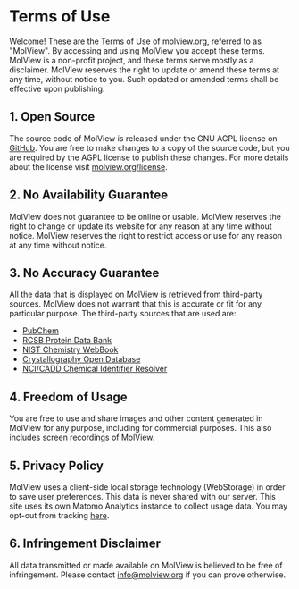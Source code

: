 Terms of Use
============
Welcome! These are the Terms of Use of molview.org, referred to as "MolView". By
accessing and using MolView you accept these terms. MolView is a non-profit
project, and these terms serve mostly as a disclaimer. MolView reserves the
right to update or amend these terms at any time, without notice to you. Such
opdated or amended terms shall be effective upon publishing.

## 1. Open Source

The source code of MolView is released under the GNU AGPL license on
[GitHub](https://github.com/molview/molview). You are free to make changes to a
copy of the source code, but you are required by the AGPL license to publish
these changes. For more details about the license visit
[molview.org/license](https://molview.org/license).

## 2. No Availability Guarantee

MolView does not guarantee to be online or usable. MolView reserves the right to
change or update its website for any reason at any time without notice. MolView
reserves the right to restrict access or use for any reason at any time without
notice.

## 3. No Accuracy Guarantee

All the data that is displayed on MolView is retrieved from third-party sources.
MolView does not warrant that this is accurate or fit for any particular
purpose. The third-party sources that are used are:

- [PubChem](https://pubchem.ncbi.nlm.nih.gov/pug_rest/PUG_REST.html)
- [RCSB Protein Data Bank](http://www.rcsb.org/pdb/software/rest.do)
- [NIST Chemistry WebBook](http://webbook.nist.gov/chemistry)
- [Crystallography Open Database](http://www.crystallography.net/)
- [NCI/CADD Chemical Identifier Resolver](http://cactus.nci.nih.gov/chemical/structure)

## 4. Freedom of Usage

You are free to use and share images and other content generated in MolView for
any purpose, including for commercial purposes. This also includes screen
recordings of MolView.

## 5. Privacy Policy

MolView uses a client-side local storage technology (WebStorage) in order to
save user preferences. This data is never shared with our server. This site uses
its own Matomo Analytics instance to collect usage data. You may opt-out from
tracking [here](https://analytics.molview.org/index.php?module=CoreAdminHome&action=optOut&language=en).

## 6. Infringement Disclaimer

All data transmitted or made available on MolView is believed to be free of
infringement. Please contact <info@molview.org> if you can prove otherwise.
